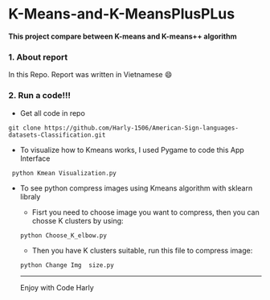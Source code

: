 # K-Means-and-K-MeansPlusPLus
**This project compare between K-means and K-means++ algorithm**

### 1. About report

  In this Repo. Report was written in Vietnamese :smile:
  
### 2. Run a code!!!
- Get all code in repo
```
git clone https://github.com/Harly-1506/American-Sign-languages-datasets-Classification.git
```
- To visualize how to Kmeans works, I used Pygame to code this App Interface
```
 python Kmean Visualization.py
```
- To see python compress images using Kmeans algorithm with sklearn libraly
  - Fisrt you need  to choose image you want to compress, then you can chosse K clusters by using:
  ```
  python Choose_K_elbow.py
  ```
  - Then you have K clusters suitable, run this file to compress image:
  ```
  python Change Img  size.py
  ```
  
  ___
  
  Enjoy with Code
  Harly
  





